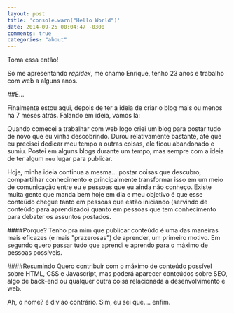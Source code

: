 ```yaml
---
layout: post
title: 'console.warn("Hello World")'
date: 2014-09-25 00:04:47 -0300
comments: true
categories: "about"
---
```


Toma essa então!

Só me apresentando _rapidex_, me chamo Enrique, tenho 23 anos e trabalho com web a alguns anos.

##E…

Finalmente estou aqui, depois de ter a ideia de criar o blog mais ou menos há 7 meses atrás. Falando em ideia, vamos lá:

Quando comecei a trabalhar com web logo criei um blog para postar tudo de novo que eu vinha descobrindo. Durou relativamente bastante, até que eu precisei dedicar meu tempo a outras coisas, ele ficou abandonado e sumiu. Postei em alguns blogs durante um tempo, mas sempre com a ideia de ter algum `meu` lugar para publicar.

Hoje, minha ideia continua a mesma… postar coisas que descubro, compartilhar conhecimento e principalmente transformar isso em um meio de comunicação entre eu e pessoas que eu ainda não conheço. Existe muita gente que manda bem hoje em dia e meu objetivo é que esse conteúdo chegue tanto em pessoas que estão iniciando (servindo de conteúdo para aprendizado) quanto em pessoas que tem conhecimento para debater os assuntos postados.

####Porque?
Tenho pra mim que publicar conteúdo é uma das maneiras mais eficazes (e mais "prazerosas") de aprender, um primeiro motivo. Em segundo quero passar tudo que aprendi e aprendo para o máximo de pessoas possíveis.

####Resumindo
Quero contribuir com o máximo de conteúdo possível sobre HTML, CSS e Javascript, mas poderá aparecer conteúdos sobre SEO, algo de back-end ou qualquer outra coisa relacionada a desenvolvimento e web.


Ah, o nome? é div ao contrário. Sim, eu sei que…. enfim.
